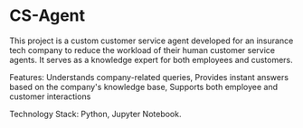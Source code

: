 # CS-Agent
This project is a custom customer service agent developed for an insurance tech company to reduce the workload of their human customer service agents. It serves as a knowledge expert for both employees and customers.

Features: 
Understands company-related queries, 
Provides instant answers based on the company's knowledge base, 
Supports both employee and customer interactions

Technology Stack: 
Python, 
Jupyter Notebook.
